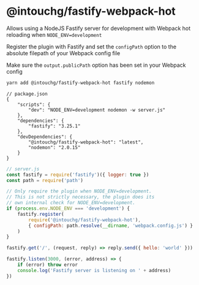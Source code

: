 # @intouchg/fastify-webpack-hot

Allows using a NodeJS Fastify server for development with Webpack hot reloading when `NODE_ENV=development`

Register the plugin with Fastify and set the `configPath` option to the absolute filepath of your Webpack config file

Make sure the `output.publicPath` option has been set in your Webpack config

```sh
yarn add @intouchg/fastify-webpack-hot fastify nodemon
```

```jsonc
// package.json
{
	"scripts": {
		"dev": "NODE_ENV=development nodemon -w server.js"
	},
	"dependencies": {
		"fastify": "3.25.1"
	},
	"devDependencies": {
		"@intouchg/fastify-webpack-hot": "latest",
		"nodemon": "2.0.15"
	}
}
```

```js
// server.js
const fastify = require('fastify')({ logger: true })
const path = require('path')

// Only require the plugin when NODE_ENV=development.
// This is not strictly necessary, the plugin does its
// own internal check for NODE_ENV=development.
if (process.env.NODE_ENV === 'development') {
	fastify.register(
		require('@intouchg/fastify-webpack-hot'),
		{ configPath: path.resolve(__dirname, 'webpack.config.js') }
	)
}

fastify.get('/', (request, reply) => reply.send({ hello: 'world' }))

fastify.listen(3000, (error, address) => {
	if (error) throw error
	console.log('Fastify server is listening on ' + address)
})
```
